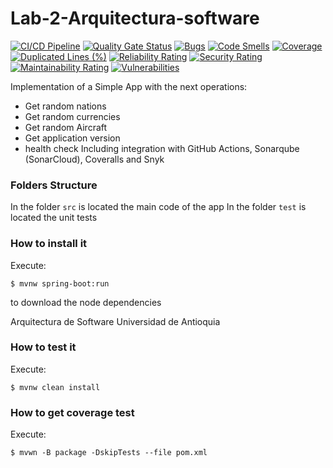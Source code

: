 # Lab-2-Arquitectura-software
[![CI/CD Pipeline](https://github.com/MaritzaTC/Lab-2-Arquitectura-software/actions/workflows/build.yml/badge.svg)](https://github.com/MaritzaTC/Lab-2-Arquitectura-software/actions/workflows/build.yml)
[![Quality Gate Status](https://sonarcloud.io/api/project_badges/measure?project=MaritzaTC_Lab-2-Arquitectura-software&metric=alert_status)](https://sonarcloud.io/summary/new_code?id=MaritzaTC_Lab-2-Arquitectura-software)
[![Bugs](https://sonarcloud.io/api/project_badges/measure?project=MaritzaTC_Lab-2-Arquitectura-software&metric=bugs)](https://sonarcloud.io/summary/new_code?id=MaritzaTC_Lab-2-Arquitectura-software)
[![Code Smells](https://sonarcloud.io/api/project_badges/measure?project=MaritzaTC_Lab-2-Arquitectura-software&metric=code_smells)](https://sonarcloud.io/summary/new_code?id=MaritzaTC_Lab-2-Arquitectura-software)
[![Coverage](https://sonarcloud.io/api/project_badges/measure?project=MaritzaTC_Lab-2-Arquitectura-software&metric=coverage)](https://sonarcloud.io/summary/new_code?id=MaritzaTC_Lab-2-Arquitectura-software)
[![Duplicated Lines (%)](https://sonarcloud.io/api/project_badges/measure?project=MaritzaTC_Lab-2-Arquitectura-software&metric=duplicated_lines_density)](https://sonarcloud.io/summary/new_code?id=MaritzaTC_Lab-2-Arquitectura-software)
[![Reliability Rating](https://sonarcloud.io/api/project_badges/measure?project=MaritzaTC_Lab-2-Arquitectura-software&metric=reliability_rating)](https://sonarcloud.io/summary/new_code?id=MaritzaTC_Lab-2-Arquitectura-software)
[![Security Rating](https://sonarcloud.io/api/project_badges/measure?project=MaritzaTC_Lab-2-Arquitectura-software&metric=security_rating)](https://sonarcloud.io/summary/new_code?id=MaritzaTC_Lab-2-Arquitectura-software)
[![Maintainability Rating](https://sonarcloud.io/api/project_badges/measure?project=MaritzaTC_Lab-2-Arquitectura-software&metric=sqale_rating)](https://sonarcloud.io/summary/new_code?id=MaritzaTC_Lab-2-Arquitectura-software)
[![Vulnerabilities](https://sonarcloud.io/api/project_badges/measure?project=MaritzaTC_Lab-2-Arquitectura-software&metric=vulnerabilities)](https://sonarcloud.io/summary/new_code?id=MaritzaTC_Lab-2-Arquitectura-software)

Implementation of a Simple App with the next operations:
* Get random nations
* Get random currencies
* Get random Aircraft
* Get application version
* health check
Including integration with GitHub Actions, Sonarqube (SonarCloud), Coveralls and
Snyk
### Folders Structure
In the folder `src` is located the main code of the app
In the folder `test` is located the unit tests
### How to install it
Execute:
```shell
$ mvnw spring-boot:run
```
to download the node dependencies

Arquitectura de Software
Universidad de Antioquia

### How to test it
Execute:
```shell
$ mvnw clean install
```
### How to get coverage test
Execute:
```shell
$ mvwn -B package -DskipTests --file pom.xml
